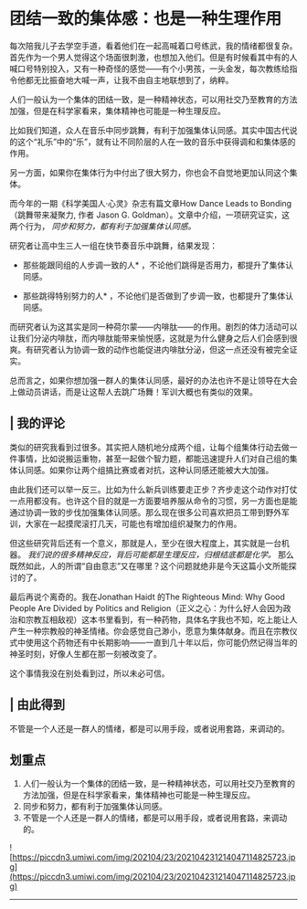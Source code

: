 # 团结一致的集体感：也是一种生理作用

每次陪我儿子去学空手道，看着他们在一起高喊着口号练武，我的情绪都很复杂。首先作为一个男人觉得这个场面很刺激，也想加入他们。但是有时候看其中有的人喊口号特别投入，又有一种奇怪的感觉——有个小男孩，一头金发，每次教练给指令他都无比振奋地大喊一声，让我不由自主地联想到了，纳粹。

人们一般认为一个集体的团结一致，是一种精神状态，可以用社交乃至教育的方法加强，但是在科学家看来，集体精神也可能是一种生理反应。

比如我们知道，众人在音乐中同步跳舞，有利于加强集体认同感。其实中国古代说的这个“礼乐”中的“乐”，就有让不同阶层的人在一致的音乐中获得调和和集体感的作用。

另一方面，如果你在集体行为中付出了很大努力，你也会不自觉地更加认同这个集体。

而今年的一期《科学美国人·心灵》杂志有篇文章How Dance Leads to Bonding（跳舞带来凝聚力, 作者 Jason G. Goldman）。文章中介绍，一项研究证实，这两个行为， *同步和努力，都有利于加强集体认同感。*

研究者让高中生三人一组在快节奏音乐中跳舞，结果发现：

* 那些能跟同组的人步调一致的人* ，不论他们跳得是否用力，都提升了集体认同感。

* 那些跳得特别努力的人* ，不论他们是否做到了步调一致，也都提升了集体认同感。

而研究者认为这其实是同一种荷尔蒙——内啡肽——的作用。剧烈的体力活动可以让我们分泌内啡肽，而内啡肽能带来愉悦感，这就是为什么健身之后人们会感到很爽。有研究者认为协调一致的动作也能促进内啡肽分泌，但这一点还没有被完全证实。

总而言之，如果你想加强一群人的集体认同感，最好的办法也许不是让领导在大会上做动员讲话，而是让这帮人去跳广场舞！军训大概也有类似的效果。

## | 我的评论

类似的研究我看到过很多。其实把人随机地分成两个组，让每个组集体行动去做一件事情，比如说搬运重物，甚至一起做个智力题，都能迅速提升人们对自己组的集体认同感。如果你让两个组搞比赛或者对抗，这种认同感还能被大大加强。

由此我们还可以举一反三。比如为什么新兵训练要走正步？齐步走这个动作对打仗一点用都没有。也许这个目的就是一方面要培养服从命令的习惯，另一方面也是能通过协调一致的步伐加强集体认同感。那么现在很多公司喜欢把员工带到野外军训，大家在一起摸爬滚打几天，可能也有增加组织凝聚力的作用。

但这些研究背后还有一个意义，那就是人，至少在很大程度上，其实就是一台机器。 *我们说的很多精神反应，背后可能都是生理反应，归根结底都是化学。* 那么既然如此，人的所谓“自由意志”又在哪里？这个问题就绝非是今天这篇小文所能探讨的了。

最后再说个离奇的。我在Jonathan Haidt 的The Righteous Mind: Why Good People Are Divided by Politics and Religion（正义之心：为什么好人会因为政治和宗教互相敌视）这本书里看到，有一种药物，具体名字我也不知，吃上能让人产生一种宗教般的神圣情绪。你会感觉自己渺小，愿意为集体献身。而且在宗教仪式中使用这个药物还有中长期影响——一直到几十年以后，你可能仍然记得当年的神圣时刻，好像人生都在那一刻被改变了。

这个事情我没在别处看到过，所以未必可信。

## | 由此得到

不管是一个人还是一群人的情绪，都是可以用手段，或者说用套路，来调动的。

## 划重点

1. 人们一般认为一个集体的团结一致，是一种精神状态，可以用社交乃至教育的方法加强，但是在科学家看来，集体精神也可能是一种生理反应。
2. 同步和努力，都有利于加强集体认同感。
3. 不管是一个人还是一群人的情绪，都是可以用手段，或者说用套路，来调动的。

![https://piccdn3.umiwi.com/img/202104/23/202104231214047114825723.jpg](https://piccdn3.umiwi.com/img/202104/23/202104231214047114825723.jpg)

---
